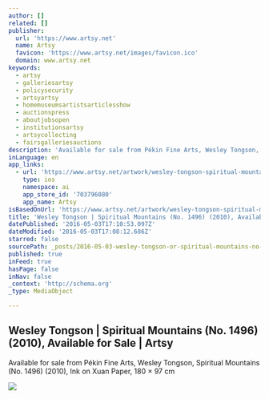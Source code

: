 ```yaml
---
author: []
related: []
publisher:
  url: 'https://www.artsy.net'
  name: Artsy
  favicon: 'https://www.artsy.net/images/favicon.ico'
  domain: www.artsy.net
keywords:
  - artsy
  - galleriesartsy
  - policysecurity
  - artsyartsy
  - homemuseumsartistsarticlesshow
  - auctionspress
  - aboutjobsopen
  - institutionsartsy
  - artsycollecting
  - fairsgalleriesauctions
description: 'Available for sale from Pékin Fine Arts, Wesley Tongson, Spiritual Mountains (No. 1496) (2010), Ink on Xuan Paper, 180 × 97 cm'
inLanguage: en
app_links:
  - url: 'https://www.artsy.net/artwork/wesley-tongson-spiritual-mountains-no-1496'
    type: ios
    namespace: ai
    app_store_id: '703796080'
    app_name: Artsy
isBasedOnUrl: 'https://www.artsy.net/artwork/wesley-tongson-spiritual-mountains-no-1496/zoom'
title: 'Wesley Tongson | Spiritual Mountains (No. 1496) (2010), Available for Sale | Artsy'
datePublished: '2016-05-03T17:10:53.097Z'
dateModified: '2016-05-03T17:08:12.686Z'
starred: false
sourcePath: _posts/2016-05-03-wesley-tongson-or-spiritual-mountains-no-1496-2010-avai.md
published: true
inFeed: true
hasPage: false
inNav: false
_context: 'http://schema.org'
_type: MediaObject

---
```

<article style=""><h1>Wesley Tongson | Spiritual Mountains (No. 1496) (2010), Available for Sale | Artsy</h1><p>Available for sale from Pékin Fine Arts, Wesley Tongson, Spiritual Mountains (No. 1496) (2010), Ink on Xuan Paper, 180 × 97 cm</p><img src="https://d32dm0rphc51dk.cloudfront.net/OdsdpV9s2ygV_chKeXloTQ/large.jpg" /></article>